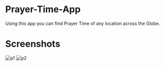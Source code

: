 # Prayer-Time-App
Using this app you can find Prayer Time of any location across the Globe.

# Screenshots
![p1](https://user-images.githubusercontent.com/98392954/173129107-3903fa28-c530-41bd-a412-b39f6208d8dc.PNG)
![p2](https://user-images.githubusercontent.com/98392954/173129151-200c8e9e-421e-4075-85fa-0aaf1c20ad12.PNG)
